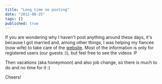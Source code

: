 ```yaml
---
title: "Long time no posting"
date: "2012-08-25"
tags: []
published: true
---
```


If you are wondering why I haven't post anything around these days, it's because I got married and, among other things, I was helping my fiancée (now wife) to take care of the [website](http://www.casamentomagico.net). Most of the information is only for registered users (our guests :)), but feel free to see the videos :P

Then vacations (aka honeymoon) and also job change, so there is much to do and no time for it :)

Cheers!
